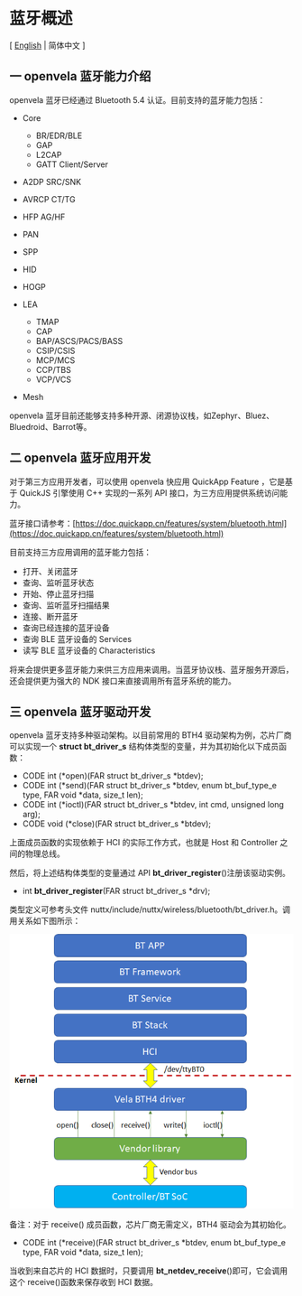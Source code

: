 # 蓝牙概述

\[ [English](README.md) | 简体中文 \]

## 一 openvela 蓝牙能力介绍

openvela 蓝牙已经通过 Bluetooth 5.4 认证。目前支持的蓝牙能力包括：

- Core

  - BR/EDR/BLE
  - GAP
  - L2CAP
  - GATT Client/Server
- A2DP SRC/SNK
- AVRCP CT/TG
- HFP AG/HF
- PAN
- SPP
- HID
- HOGP
- LEA

  - TMAP
  - CAP
  - BAP/ASCS/PACS/BASS
  - CSIP/CSIS
  - MCP/MCS
  - CCP/TBS
  - VCP/VCS
- Mesh

openvela 蓝牙目前还能够支持多种开源、闭源协议栈，如Zephyr、Bluez、Bluedroid、Barrot等。

## 二 openvela 蓝牙应用开发

对于第三方应用开发者，可以使用 openvela  快应用 QuickApp Feature ，它是基于 QuickJS 引擎使用 C++ 实现的一系列 API 接口，为三方应用提供系统访问能力。

蓝牙接口请参考：[https://doc.quickapp.cn/features/system/bluetooth.html](https://doc.quickapp.cn/features/system/bluetooth.html)

目前支持三方应用调用的蓝牙能力包括：

- 打开、关闭蓝牙
- 查询、监听蓝牙状态
- 开始、停止蓝牙扫描
- 查询、监听蓝牙扫描结果
- 连接、断开蓝牙
- 查询已经连接的蓝牙设备
- 查询 BLE 蓝牙设备的 Services
- 读写 BLE 蓝牙设备的 Characteristics

将来会提供更多蓝牙能力来供三方应用来调用。当蓝牙协议栈、蓝牙服务开源后，还会提供更为强大的 NDK 接口来直接调用所有蓝牙系统的能力。

## 三 openvela 蓝牙驱动开发

openvela 蓝牙支持多种驱动架构。以目前常用的 BTH4 驱动架构为例，芯片厂商可以实现一个 **struct bt_driver_s** 结构体类型的变量，并为其初始化以下成员函数：

- CODE int (*open)(FAR struct bt_driver_s *btdev);
- CODE int (*send)(FAR struct bt_driver_s *btdev, enum bt_buf_type_e type, FAR void *data, size_t len);
- CODE int (*ioctl)(FAR struct bt_driver_s *btdev, int cmd, unsigned long arg);
- CODE void (*close)(FAR struct bt_driver_s *btdev);

上面成员函数的实现依赖于 HCI 的实际工作方式，也就是 Host 和 Controller 之间的物理总线。

然后，将上述结构体类型的变量通过 API **bt_driver_register**()注册该驱动实例。

- int **bt_driver_register**(FAR struct bt_driver_s *drv);

类型定义可参考头文件 nuttx/include/nuttx/wireless/bluetooth/bt_driver.h。调用关系如下图所示：

![](img/bt_driver.png)

备注：对于 receive() 成员函数，芯片厂商无需定义，BTH4 驱动会为其初始化。

- CODE int (*receive)(FAR struct bt_driver_s *btdev, enum bt_buf_type_e type, FAR void *data, size_t len);

当收到来自芯片的 HCI 数据时，只要调用 **bt_netdev_receive**()即可，它会调用这个 receive()函数来保存收到 HCI 数据。


